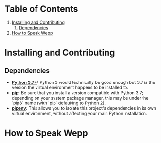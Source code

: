 
# Table of Contents

1.  [Installing and Contributing](#orgab25c06)
    1.  [Dependencies](#orgf3c7f65)
2.  [How to Speak Wepp](#org2479ab2)



<a id="orgab25c06"></a>

# Installing and Contributing


<a id="orgf3c7f65"></a>

## Dependencies

-   **[Python 3.7+](https://www.python.org/downloads/):** Python 3 would technically be good enough but 3.7 is the
    version the virtual environment happens to be installed to.
-   **[pip](https://pip.pypa.io/en/stable/installing/):** Be sure that you install a version compatible with Python 3.7;
    depending on your system package manager, this may be under the \`pip3\`
    name (with \`pip\` defaulting to Python 2).
-   **[pipenv](https://pipenv.readthedocs.io/en/latest/install/):** This allows you to isolate this project's dependencies in its
    own virtual environment, without affecting your main Python
    installation.


<a id="org2479ab2"></a>

# How to Speak Wepp
